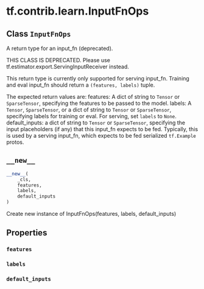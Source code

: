 <div itemscope itemtype="http://developers.google.com/ReferenceObject">
<meta itemprop="name" content="tf.contrib.learn.InputFnOps" />
<meta itemprop="path" content="Stable" />
<meta itemprop="property" content="features"/>
<meta itemprop="property" content="labels"/>
<meta itemprop="property" content="default_inputs"/>
<meta itemprop="property" content="__new__"/>
</div>

# tf.contrib.learn.InputFnOps

## Class `InputFnOps`



A return type for an input_fn (deprecated).

THIS CLASS IS DEPRECATED. Please use tf.estimator.export.ServingInputReceiver
instead.

This return type is currently only supported for serving input_fn.
Training and eval input_fn should return a `(features, labels)` tuple.

The expected return values are:
  features: A dict of string to `Tensor` or `SparseTensor`, specifying the
    features to be passed to the model.
  labels: A `Tensor`, `SparseTensor`, or a dict of string to `Tensor` or
    `SparseTensor`, specifying labels for training or eval. For serving, set
    `labels` to `None`.
  default_inputs: a dict of string to `Tensor` or `SparseTensor`, specifying
    the input placeholders (if any) that this input_fn expects to be fed.
    Typically, this is used by a serving input_fn, which expects to be fed
    serialized `tf.Example` protos.

<h2 id="__new__"><code>__new__</code></h2>

``` python
__new__(
    _cls,
    features,
    labels,
    default_inputs
)
```

Create new instance of InputFnOps(features, labels, default_inputs)



## Properties

<h3 id="features"><code>features</code></h3>



<h3 id="labels"><code>labels</code></h3>



<h3 id="default_inputs"><code>default_inputs</code></h3>






